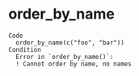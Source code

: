 # order_by_name

    Code
      order_by_name(c("foo", "bar"))
    Condition
      Error in `order_by_name()`:
      ! Cannot order by name, no names

